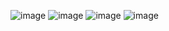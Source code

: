 
![image](https://user-images.githubusercontent.com/32897934/126699493-591bdb77-6a5c-4249-af6e-8e4e89ab9895.png)
![image](https://user-images.githubusercontent.com/32897934/126699507-77bb18f2-8887-43b1-97d1-050058ae1b5b.png)
![image](https://user-images.githubusercontent.com/32897934/126699522-e7d937c0-92a5-4b1e-a005-fcb89e64df9c.png)
![image](https://user-images.githubusercontent.com/32897934/126699562-e37e5be6-28d8-4343-a56e-48ca78223b7f.png)
